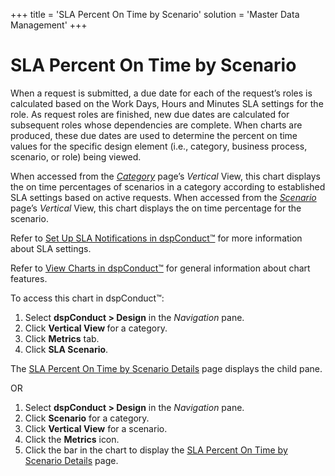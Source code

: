 +++
title = 'SLA Percent On Time by Scenario'
solution = 'Master Data Management'
+++

# SLA Percent On Time by Scenario

When a request is submitted, a due date for each of the request’s roles
is calculated based on the Work Days, Hours and Minutes SLA settings for
the role. As request roles are finished, new due dates are calculated
for subsequent roles whose dependencies are complete. When charts are
produced, these due dates are used to determine the percent on time
values for the specific design element (i.e., category, business
process, scenario, or role) being viewed.

When accessed from the *[Category](Category_H)* page’s *Vertical*
View, this chart displays the on time percentages of scenarios in a
category according to established SLA settings based on active requests.
When accessed from the *[Scenario](Scenario_H)* page’s *Vertical*
View, this chart displays the on time percentage for the scenario.

Refer to [Set Up SLA Notifications in
dspConduct™](../Config/Set_Up_SLA_Notifications) for more
information about SLA settings.

Refer to [View Charts in dspConduct™](../Use_Cases/View_Charts) for
general information about chart features.

To access this chart in dspConduct™:

1.  Select **dspConduct \> Design** in the *Navigation* pane.
2.  Click **Vertical View <span style="font-weight: normal;">for a
    category</span>**.
3.  Click **Metrics** tab.
4.  Click **SLA Scenario**.

The [SLA Percent On Time by Scenario
Details](SLA_Percent_On_Time_by_Scenario_Details) page displays the
child pane.

OR

1.  Select **dspConduct \> Design** in the *Navigation* pane.
2.  Click **Scenario** for a category.
3.  Click **Vertical View** for a scenario.
4.  Click the **Metrics** icon.
5.  Click the bar in the chart to display the [SLA Percent On Time by
    Scenario Details](SLA_Percent_On_Time_by_Scenario_Details) page.

